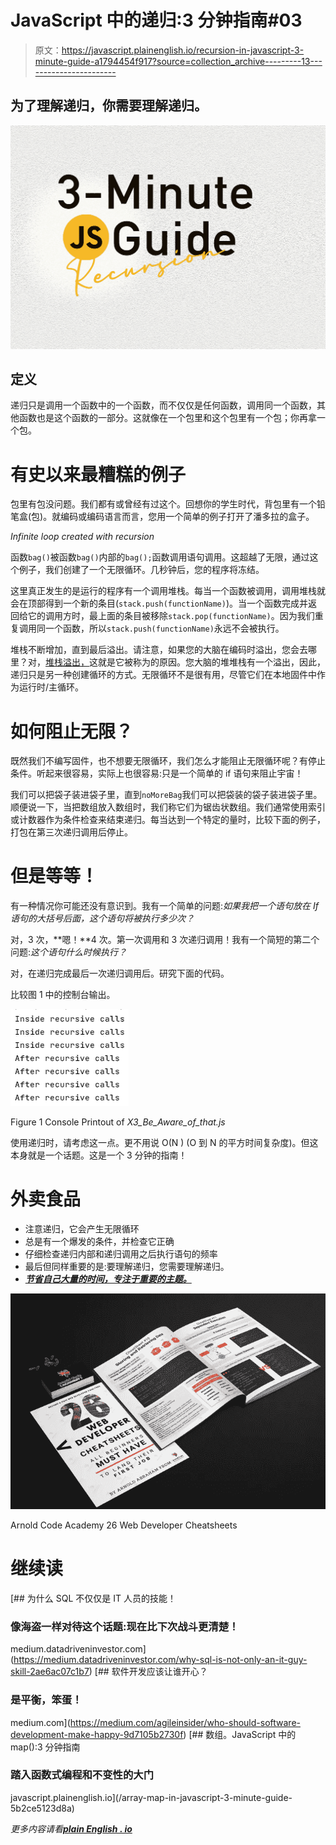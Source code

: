 # JavaScript 中的递归:3 分钟指南#03

> 原文：<https://javascript.plainenglish.io/recursion-in-javascript-3-minute-guide-a1794454f917?source=collection_archive---------13----------------------->

## 为了理解递归，你需要理解递归。

![](img/6489e10ec6b826aa637eb40cfbf12692.png)

## 定义

递归只是调用一个函数中的一个函数，而不仅仅是任何函数，调用同一个函数，其他函数也是这个函数的一部分。这就像在一个包里和这个包里有一个包；你再拿一个包。

# 有史以来最糟糕的例子

包里有包没问题。我们都有或曾经有过这个。回想你的学生时代，背包里有一个铅笔盒(包)。就编码或编码语言而言，您用一个简单的例子打开了潘多拉的盒子。

*Infinite loop created with recursion*

函数`bag()`被函数`bag()`内部的`bag();`函数调用语句调用。这超越了无限，通过这个例子，我们创建了一个无限循环。几秒钟后，您的程序将冻结。

这里真正发生的是运行的程序有一个调用堆栈。每当一个函数被调用，调用堆栈就会在顶部得到一个新的条目(`stack.push(functionName)`)。当一个函数完成并返回给它的调用方时，最上面的条目被移除`stack.pop(functionName)`。因为我们重复调用同一个函数，所以`stack.push(functionName)`永远不会被执行。

堆栈不断增加，直到最后溢出。请注意，如果您的大脑在编码时溢出，您会去哪里？对，[堆栈溢出，](https://stackoverflow.com/)这就是它被称为的原因。您大脑的堆堆栈有一个溢出，因此，递归只是另一种创建循环的方式。无限循环不是很有用，尽管它们在本地固件中作为运行时/主循环。

# 如何阻止无限？

既然我们不编写固件，也不想要无限循环，我们怎么才能阻止无限循环呢？有停止条件。听起来很容易，实际上也很容易:只是一个简单的 if 语句来阻止宇宙！

我们可以把袋子装进袋子里，直到`noMoreBag`我们可以把袋装的袋子装进袋子里。顺便说一下，当把数组放入数组时，我们称它们为锯齿状数组。我们通常使用索引或计数器作为条件检查来结束递归。每当达到一个特定的量时，比较下面的例子，打包在第三次递归调用后停止。

# 但是等等！

有一种情况你可能还没有意识到。我有一个简单的问题:*如果我把一个语句放在 If 语句的大括号后面，这个语句将被执行多少次？*

对，3 次，**嗯！**4 次。第一次调用和 3 次递归调用！我有一个简短的第二个问题:*这个语句什么时候执行？*

对，在递归完成最后一次递归调用后。研究下面的代码。

比较图 1 中的控制台输出。

![](img/0c021e9d6209488f8c47f9fa0ff7cf25.png)

Figure 1 Console Printout of *X3_Be_Aware_of_that.js*

使用递归时，请考虑这一点。更不用说 O(N ) (O 到 N 的平方时间复杂度)。但这本身就是一个话题。这是一个 3 分钟的指南！

# 外卖食品

*   注意递归，它会产生无限循环
*   总是有一个爆发的条件，并检查它正确
*   仔细检查递归内部和递归调用之后执行语句的频率
*   最后但同样重要的是:要理解递归，您需要理解递归。
*   [***节省自己大量的时间，专注于重要的主题。***](https://arnoldcodeacademy.ck.page/26-web-dev-cheat-sheets)

![](img/227a060a3bfa55f41fa795d5990e6032.png)

Arnold Code Academy 26 Web Developer Cheatsheets

# 继续读

[](https://medium.datadriveninvestor.com/why-sql-is-not-only-an-it-guy-skill-2ae6ac07c1b7) [## 为什么 SQL 不仅仅是 IT 人员的技能！

### 像海盗一样对待这个话题:现在比下次战斗更清楚！

medium.datadriveninvestor.com](https://medium.datadriveninvestor.com/why-sql-is-not-only-an-it-guy-skill-2ae6ac07c1b7) [](https://medium.com/agileinsider/who-should-software-development-make-happy-9d7105b2730f) [## 软件开发应该让谁开心？

### 是平衡，笨蛋！

medium.com](https://medium.com/agileinsider/who-should-software-development-make-happy-9d7105b2730f) [](/array-map-in-javascript-3-minute-guide-5b2ce5123d8a) [## 数组。JavaScript 中的 map():3 分钟指南

### 踏入函数式编程和不变性的大门

javascript.plainenglish.io](/array-map-in-javascript-3-minute-guide-5b2ce5123d8a) 

*更多内容请看*[***plain English . io***](https://plainenglish.io/)